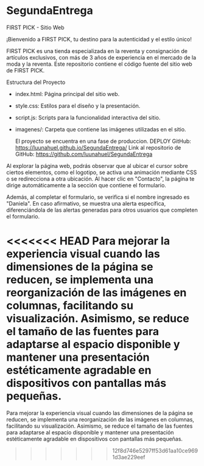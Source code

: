 # SegundaEntrega

 FIRST PICK - Sitio Web

¡Bienvenido a FIRST PICK, tu destino para la autenticidad y el estilo único!


FIRST PICK es una tienda especializada en la reventa y consignación de artículos exclusivos, con más de 3 años de experiencia en el mercado de la moda y la reventa.
Este repositorio contiene el código fuente del sitio web de FIRST PICK.

Estructura del Proyecto

- index.html: Página principal del sitio web.
- style.css: Estilos para el diseño y la presentación.
- script.js: Scripts para la funcionalidad interactiva del sitio.
- imagenes/: Carpeta que contiene las imágenes utilizadas en el sitio.

  El proyecto se encuentra en una fase de produccion.
  DEPLOY GitHub: https://luunahuel.github.io/SegundaEntrega/
  Link al repositorio de GitHub: https://github.com/luunahuel/SegundaEntrega

Al explorar la página web, podrás observar que al ubicar el cursor sobre ciertos elementos, como el logotipo, se activa una animación mediante CSS o se redirecciona a otra ubicación. Al hacer clic en "Contacto", la página te dirige automáticamente a la sección que contiene el formulario.

Además, al completar el formulario, se verifica si el nombre ingresado es "Daniela". En caso afirmativo, se muestra una alerta específica, diferenciándola de las alertas generadas para otros usuarios que completen el formulario.

<<<<<<< HEAD
Para mejorar la experiencia visual cuando las dimensiones de la página se reducen, se implementa una reorganización de las imágenes en columnas, facilitando su visualización. Asimismo, se reduce el tamaño de las fuentes para adaptarse al espacio disponible y mantener una presentación estéticamente agradable en dispositivos con pantallas más pequeñas.
=======
Para mejorar la experiencia visual cuando las dimensiones de la página se reducen, se implementa una reorganización de las imágenes en columnas, facilitando su visualización. Asimismo, se reduce el tamaño de las fuentes para adaptarse al espacio disponible y mantener una presentación estéticamente agradable en dispositivos con pantallas más pequeñas.
  
  
>>>>>>> 12f8d746e5297ff53d61aa10ce9691d3ae229eef
